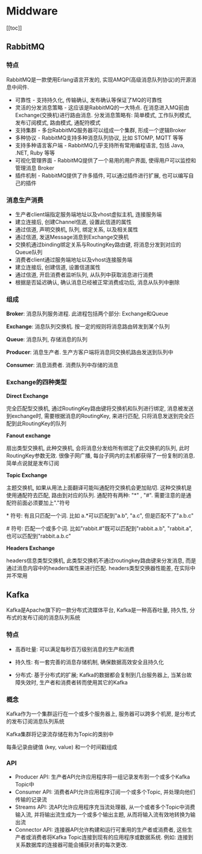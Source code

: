 # Middware

[[toc]]

## RabbitMQ

### 特点

RabbitMQ是一款使用Erlang语言开发的, 实现AMQP(高级消息队列协议)的开源消息中间件.

- 可靠性 - 支持持久化, 传输确认, 发布确认等保证了MQ的可靠性
- 灵活的分发消息策略 - 这应该是RabbitMQ的一大特点. 在消息进入MQ前由Exchange(交换机)进行路由消息. 分发消息策略有: 简单模式, 工作队列模式, 发布订阅模式, 路由模式, 通配符模式
- 支持集群 - 多台RabbitMQ服务器可以组成一个集群, 形成一个逻辑Broker
- 多种协议 - RabbitMQ支持多种消息队列协议, 比如 STOMP, MQTT 等等
- 支持多种语言客户端 - RabbitMQ几乎支持所有常用编程语言, 包括 Java, .NET, Ruby 等等
- 可视化管理界面 - RabbitMQ提供了一个易用的用户界面, 使得用户可以监控和管理消息 Broker
- 插件机制 - RabbitMQ提供了许多插件, 可以通过插件进行扩展, 也可以编写自己的插件

### 消息生产消费

- 生产者client端指定服务端地址以及vhost虚拟主机, 连接服务端
- 建立连接后, 创建Channel信道, 设置此信道的属性
- 通过信道, 声明交换机, 队列, 绑定关系, 以及相关属性
- 通过信道, 发送Message消息到Exchange交换机
- 交换机通过binding绑定关系与RoutingKey路由键, 将消息分发到对应的Queue队列
- 消费者client通过服务端地址以及vhost连接服务端
- 建立连接后, 创建信道, 设置信道属性
- 通过信道, 开启消费者监听队列, 从队列中获取消息进行消费
- 根据是否延迟确认, 确认消息已经被正常消费成功后, 消息从队列中删除

### 组成

**Broker**: 消息队列服务进程. 此进程包括两个部分: Exchange和Queue

**Exchange**: 消息队列交换机. 按一定的规则将消息路由转发到某个队列

**Queue**: 消息队列, 存储消息的队列

**Producer**: 消息生产者. 生产方客户端将消息同交换机路由发送到队列中

**Consumer**: 消息消费者. 消费队列中存储的消息

### Exchange的四种类型

__Direct Exchange__

完全匹配型交换机, 通过RoutingKey路由键将交换机和队列进行绑定,  消息被发送到exchange时, 需要根据消息的RoutingKey, 来进行匹配, 只将消息发送到完全匹配到此RoutingKey的队列

__Fanout exchange__

扇出类型交换机, 此种交换机, 会将消息分发给所有绑定了此交换机的队列, 此时RoutingKey参数无效. 很像子网广播, 每台子网内的主机都获得了一份复制的消息. 简单点说就是发布订阅

__Topic Exchange__

主题交换机, 如果从用法上面翻译可能叫通配符交换机会更加贴切. 这种交换机是使用通配符去匹配, 路由到对应的队列. 通配符有两种: "*" ,  "#". 需要注意的是通配符前面必须要加上"."符号

\* 符号: 有且只匹配一个词. 比如 a.*可以匹配到"a.b", "a.c", 但是匹配不了"a.b.c"

\# 符号: 匹配一个或多个词. 比如"rabbit.#"既可以匹配到"rabbit.a.b", "rabbit.a", 也可以匹配到"rabbit.a.b.c"

__Headers Exchange__

headers信息类型交换机, 此类型交换机不通过routingkey路由键来分发消息, 而是通过消息内容中的headers属性来进行匹配. headers类型交换器性能差, 在实际中并不常用

## Kafka

Kafka是Apache旗下的一款分布式流媒体平台, Kafka是一种高吞吐量, 持久性, 分布式的发布订阅的消息队列系统

### 特点

- 高吞吐量: 可以满足每秒百万级别消息的生产和消费

- 持久性: 有一套完善的消息存储机制, 确保数据高效安全且持久化

- 分布式: 基于分布式的扩展; Kafka的数据都会复制到几台服务器上, 当某台故障失效时, 生产者和消费者转而使用其它的Kafka

### 概念

Kafka作为一个集群运行在一个或多个服务器上, 服务器可以跨多个机房, 是分布式的发布订阅消息队列系统

Kafka集群将记录流存储在称为Topic的类别中

每条记录由键值 (key, value) 和一个时间戳组成

### API

- Producer API: 生产者API允许应用程序将一组记录发布到一个或多个Kafka Topic中
- Consumer API: 消费者API允许应用程序订阅一个或多个Topic, 并处理向他们传输的记录流
- Streams API: 流API允许应用程序充当流处理器, 从一个或者多个Topic中消费输入流, 并将输出流生成为一个或多个输出主题, 从而将输入流有效地转换为输出流
- Connector API: 连接器API允许构建和运行可重用的生产者或消费者, 这些生产者或消费者将Kafka Topic连接到现有的应用程序或数据系统. 例如: 连接到关系数据库的连接器可能会捕获对表的每次更改. 